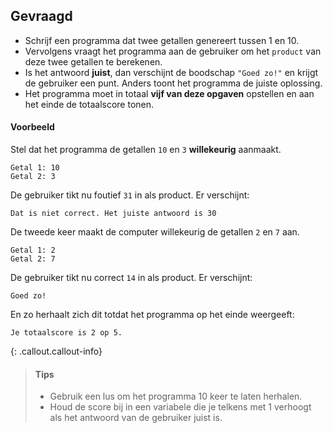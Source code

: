 ## Gevraagd
- Schrijf een programma dat twee getallen genereert tussen 1 en 10. 
- Vervolgens vraagt het programma aan de gebruiker om het `product` van deze twee getallen te berekenen.
- Is het antwoord **juist**, dan verschijnt de boodschap `"Goed zo!"` en krijgt de gebruiker een punt. Anders toont het programma de juiste oplossing.
- Het programma moet in totaal **vijf van deze opgaven** opstellen en aan het einde de totaalscore tonen.

#### Voorbeeld

Stel dat het programma de getallen `10` en `3` **willekeurig** aanmaakt.

```
Getal 1: 10
Getal 2: 3
```

De gebruiker tikt nu foutief `31` in als product. Er verschijnt:
```
Dat is niet correct. Het juiste antwoord is 30
```

De tweede keer maakt de computer willekeurig de getallen `2` en `7` aan.

```
Getal 1: 2
Getal 2: 7
```

De gebruiker tikt nu correct `14` in als product. Er verschijnt:
```
Goed zo!
```

En zo herhaalt zich dit totdat het programma op het einde weergeeft:

```
Je totaalscore is 2 op 5.
```


{: .callout.callout-info}
>#### Tips
>- Gebruik een lus om het programma 10 keer te laten herhalen. 
>- Houd de score bij in een variabele die je telkens met 1 verhoogt als het antwoord van de gebruiker juist is.
